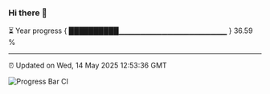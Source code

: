 ### Hi there 👋

⏳ Year progress { ██████████▁▁▁▁▁▁▁▁▁▁▁▁▁▁▁▁▁▁▁▁ } 36.59 %

---

⏰ Updated on Wed, 14 May 2025 12:53:36 GMT

![Progress Bar CI](https://github.com/DhruviPatel157/GitHub-Actions-Demo/workflows/Progress%20Bar%20CI/badge.svg)

